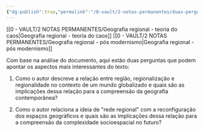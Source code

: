 ```yaml
---
{"dg-publish":true,"permalink":"/0-vault/2-notas-permanentes/duas-perguntas-para-o-texto/","tags":["permanente"],"dgHomeLink":true,"dgShowLocalGraph":true,"dgShowFileTree":true,"dgEnableSearch":true}
---
```


[[0 - VAULT/2 NOTAS PERMANENTES/Geografia regional - teoria do caos\|Geografia regional - teoria do caos]]
[[0 - VAULT/2 NOTAS PERMANENTES/Geografia regional - pós modernismo\|Geografia regional - pós modernismo]]

Com base na análise do documento, aqui estão duas perguntas que podem apontar os aspectos mais interessantes do texto:

1. Como o autor descreve a relação entre região, regionalização e regionalidade no contexto de um mundo globalizado e quais são as implicações dessa relação para a compreensão da geografia contemporânea?

2. Como o autor relaciona a ideia de "rede regional" com a reconfiguração dos espaços geográficos e quais são as implicações dessa relação para a compreensão da complexidade socioespacial no futuro?